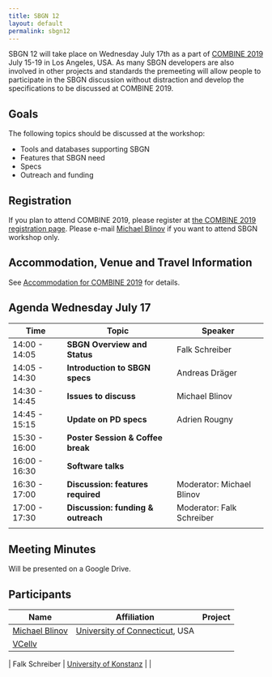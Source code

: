 ```yaml
---
title: SBGN 12
layout: default
permalink: sbgn12
---
```


SBGN 12 will take place on Wednesday July 17th as a part of [COMBINE 2019](http://co.mbine.org/events/COMBINE_2019) July 15-19 in Los Angeles, USA. As many SBGN developers are also involved in other projects and standards the premeeting will allow people to participate in the SBGN discussion without distraction and develop the specifications to be discussed at COMBINE 2019.

## Goals
The following topics should be discussed at the workshop:
<ul>
  <li> Tools and databases supporting SBGN</li>
  <li> Features that SBGN need</li>
  <li> Specs</li>
  <li> Outreach and funding</li>
</ul>


## Registration

If you plan to attend COMBINE 2019, please register at [the COMBINE 2019 registration page](http://co.mbine.org/events/COMBINE_2019#Registration). Please e-mail <a href=mailto:blinov@uchc.edu>Michael Blinov</a> if you want to attend SBGN workshop only.

## Accommodation, Venue and Travel Information

See [Accommodation for COMBINE 2019](http://co.mbine.org/events/COMBINE_2019/COMBINE2019_Travel) for details.


## Agenda Wednesday July 17

| Time              | Topic                                                 | Speaker                         |
|-------------------|-------------------------------------------------------|---------------------------------|
| 14:00 - 14:05     | **SBGN Overview and Status**                          | Falk Schreiber                |
| 14:05 - 14:30     | **Introduction to SBGN specs**                        | Andreas Dräger              |
| 14:30 - 14:45     | **Issues to discuss**                                 | Michael Blinov              |
| 14:45 - 15:15     | **Update on PD specs**                                | Adrien Rougny                |   
| 15:30 - 16:00     | **Poster Session & Coffee break**                     |                              |
| 16:00 - 16:30     | **Software talks**                                                                   |                 
| 16:30 - 17:00     | **Discussion: features required**                     | Moderator: Michael Blinov     |
| 17:00 - 17:30     | **Discussion: funding & outreach**                    | Moderator: Falk Schreiber     |
||

## Meeting Minutes

Will be presented on a Google Drive.

## Participants

| Name               | Affiliation                               | Project                         |
|--------------------|-------------------------------------------|---------------------------------|
| <a href="https://health.uconn.edu/blinov-lab/">Michael Blinov</a>     | <a href="https://health.uconn.edu">University of Connecticut</a>, USA                       
| <a href="http://vcell.org">VCellv</a>                |

| Falk Schreiber     |   <a href="https://www.cls.uni-konstanz.de/">University of Konstanz</a>                      |               |




